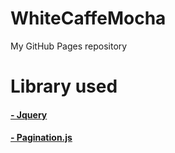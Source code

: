 # WhiteCaffeMocha
My GitHub Pages repository

# Library used
#### [- Jquery](https://jquery.com)
#### [- Pagination.js](https://pagination.js.org)
